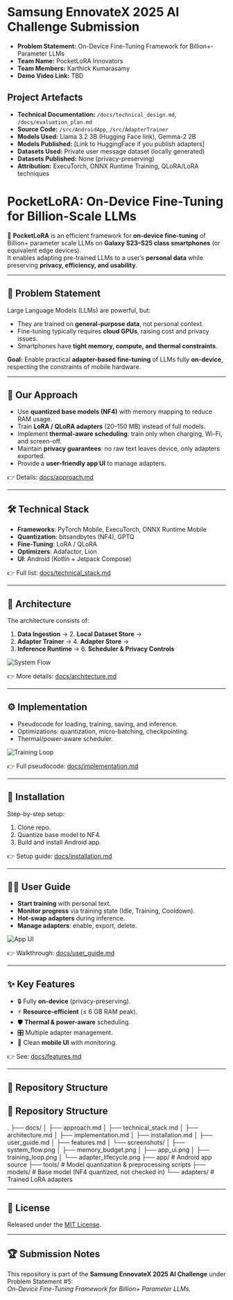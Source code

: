 # Samsung EnnovateX 2025 AI Challenge Submission

- **Problem Statement:** On-Device Fine-Tuning Framework for Billion+-Parameter LLMs
- **Team Name:** PocketLoRA Innovators
- **Team Members:** Karthick Kumarasamy
- **Demo Video Link:** TBD

## Project Artefacts

- **Technical Documentation:** `/docs/technical_design.md`, `/docs/evaluation_plan.md`
- **Source Code:** `/src/AndroidApp`, `/src/AdapterTrainer`
- **Models Used:** Llama 3.2 3B (Hugging Face link), Gemma-2 2B
- **Models Published:** [Link to HuggingFace if you publish adapters]
- **Datasets Used:** Private user message dataset (locally generated)
- **Datasets Published:** None (privacy-preserving)
- **Attribution:** ExecuTorch, ONNX Runtime Training, QLoRA/LoRA techniques


# PocketLoRA: On-Device Fine-Tuning for Billion-Scale LLMs

📱 **PocketLoRA** is an efficient framework for **on-device fine-tuning** of Billion+ parameter scale LLMs on **Galaxy S23–S25 class smartphones** (or equivalent edge devices).  
It enables adapting pre-trained LLMs to a user’s **personal data** while preserving **privacy, efficiency, and usability**.

---

## 📌 Problem Statement
Large Language Models (LLMs) are powerful, but:
- They are trained on **general-purpose data**, not personal context.
- Fine-tuning typically requires **cloud GPUs**, raising cost and privacy issues.
- Smartphones have **tight memory, compute, and thermal constraints**.

**Goal:** Enable practical **adapter-based fine-tuning** of LLMs fully **on-device**, respecting the constraints of mobile hardware.

---

## 🚀 Our Approach
- Use **quantized base models (NF4)** with memory mapping to reduce RAM usage.
- Train **LoRA / QLoRA adapters** (20–150 MB) instead of full models.
- Implement **thermal-aware scheduling**: train only when charging, Wi-Fi, and screen-off.
- Maintain **privacy guarantees**: no raw text leaves device, only adapters exported.
- Provide a **user-friendly app UI** to manage adapters.

👉 Details: [docs/approach.md](docs/approach.md)

---

## 🛠️ Technical Stack
- **Frameworks**: PyTorch Mobile, ExecuTorch, ONNX Runtime Mobile  
- **Quantization**: bitsandbytes (NF4), GPTQ  
- **Fine-Tuning**: LoRA / QLoRA  
- **Optimizers**: Adafactor, Lion  
- **UI**: Android (Kotlin + Jetpack Compose)  

👉 Full list: [docs/technical_stack.md](docs/technical_stack.md)

---

## 📐 Architecture
The architecture consists of:
1. **Data Ingestion** → 2. **Local Dataset Store** →  
3. **Adapter Trainer** → 4. **Adapter Store** →  
5. **Inference Runtime** → 6. **Scheduler & Privacy Controls**

![System Flow](docs/screenshots/system_flow.png)

👉 More details: [docs/architecture.md](docs/architecture.md)

---

## ⚙️ Implementation
- Pseudocode for loading, training, saving, and inference.
- Optimizations: quantization, micro-batching, checkpointing.
- Thermal/power-aware scheduler.  

![Training Loop](docs/screenshots/training_loop.png)

👉 Full pseudocode: [docs/implementation.md](docs/implementation.md)

---

## 📲 Installation
Step-by-step setup:
1. Clone repo.  
2. Quantize base model to NF4.  
3. Build and install Android app.  

👉 Setup guide: [docs/installation.md](docs/installation.md)

---

## 🧑‍💻 User Guide
- **Start training** with personal text.  
- **Monitor progress** via training state (Idle, Training, Cooldown).  
- **Hot-swap adapters** during inference.  
- **Manage adapters**: enable, export, delete.  

![App UI](docs/screenshots/app_ui.png)

👉 Walkthrough: [docs/user_guide.md](docs/user_guide.md)

---

## ✨ Key Features
- 🔒 Fully **on-device** (privacy-preserving).  
- ⚡ **Resource-efficient** (≤ 6 GB RAM peak).  
- 🛡️ **Thermal & power-aware** scheduling.  
- 🎛️ Multiple adapter management.  
- 📱 Clean **mobile UI** with monitoring.  

👉 See: [docs/features.md](docs/features.md)

---

## 📂 Repository Structure


## 📂 Repository Structure

.
├── docs/
│ ├── approach.md
│ ├── technical_stack.md
│ ├── architecture.md
│ ├── implementation.md
│ ├── installation.md
│ ├── user_guide.md
│ ├── features.md
│ └── screenshots/
│ ├── system_flow.png
│ ├── memory_budget.png
│ ├── app_ui.png
│ ├── training_loop.png
│ └── adapter_lifecycle.png
├── app/ # Android app source
├── tools/ # Model quantization & preprocessing scripts
├── models/ # Base model (NF4 quantized, not checked in)
└── adapters/ # Trained LoRA adapters



---

## 📜 License
Released under the [MIT License](LICENSE).

---

## 🏆 Submission Notes
This repository is part of the **Samsung EnnovateX 2025 AI Challenge** under Problem Statement #5:  
_On-Device Fine-Tuning Framework for Billion+ Parameter LLMs._
